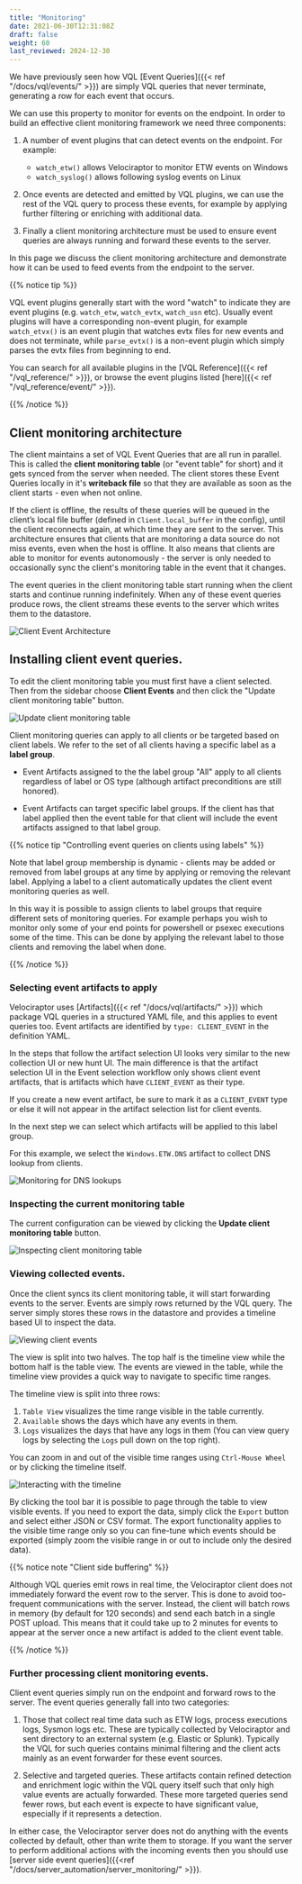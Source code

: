 ```yaml
---
title: "Monitoring"
date: 2021-06-30T12:31:08Z
draft: false
weight: 60
last_reviewed: 2024-12-30
---
```


We have previously seen how VQL [Event Queries]({{< ref
"/docs/vql/events/" >}}) are simply VQL queries that never terminate,
generating a row for each event that occurs.

We can use this property to monitor for events on the endpoint. In
order to build an effective client monitoring framework we need three
components:

1. A number of event plugins that can detect events on the
   endpoint. For example:
   - `watch_etw()` allows Velociraptor to monitor ETW events on Windows
   - `watch_syslog()` allows following syslog events on Linux

2. Once events are detected and emitted by VQL plugins, we can use the rest of
   the VQL query to process these events, for example by applying further
   filtering or enriching with additional data.

3. Finally a client monitoring architecture must be used to ensure
   event queries are always running and forward these events to the
   server.

In this page we discuss the client monitoring architecture and
demonstrate how it can be used to feed events from the endpoint to the
server.

{{% notice tip %}}

VQL event plugins generally start with the word "watch" to indicate they are
event plugins (e.g. `watch_etw`, `watch_evtx`, `watch_usn` etc). Usually event
plugins will have a corresponding non-event plugin, for example `watch_etvx()`
is an event plugin that watches evtx files for new events and does not
terminate, while `parse_evtx()` is a non-event plugin which simply parses the
evtx files from beginning to end.

You can search for all available plugins in the
[VQL Reference]({{< ref "/vql_reference/" >}}),
or browse the event plugins listed
[here]({{< ref "/vql_reference/event/" >}}).

{{% /notice %}}

## Client monitoring architecture

The client maintains a set of VQL Event Queries that are all run in parallel.
This is called the **client monitoring table** (or "event table" for short) and
it gets synced from the server when needed. The client stores these Event
Queries locally in it's **writeback file** so that they are available as soon as
the client starts - even when not online.

If the client is offline, the results of these queries will be queued in the
client’s local file buffer (defined in `Client.local_buffer` in the config),
until the client reconnects again, at which time they are sent to the server.
This architecture ensures that clients that are monitoring a data source do not
miss events, even when the host is offline. It also means that clients are able
to monitor for events autonomously - the server is only needed to occasionally
sync the client's monitoring table in the event that it changes.

The event queries in the client monitoring table start running when the client
starts and continue running indefinitely. When any of these event queries
produce rows, the client streams these events to the server which writes them to
the datastore.

![Client Event Architecture](client_events_arch.svg)


## Installing client event queries.

To edit the client monitoring table you must first have a client selected. Then
from the sidebar choose **Client Events** and then click the "Update client
monitoring table" button.

![Update client monitoring table](updating_client_events.svg)

Client monitoring queries can apply to all clients or be targeted based on
client labels. We refer to the set of all clients having a specific label as a
**label group**.

- Event Artifacts assigned to the the label group "All" apply to all clients
  regardless of label or OS type (although artifact preconditions are
  still honored).

- Event Artifacts can target specific label groups. If the client has
  that label applied then the event table for that client will include
  the event artifacts assigned to that label group.

{{% notice tip "Controlling event queries on clients using labels" %}}

Note that label group membership is dynamic - clients may be added or
removed from label groups at any time by applying or removing the
relevant label. Applying a label to a client automatically updates the
client event monitoring queries as well.

In this way it is possible to assign clients to label groups that require
different sets of monitoring queries. For example perhaps you wish to monitor
only some of your end points for powershell or psexec executions some of the
time. This can be done by applying the relevant label to those clients and
removing the label when done.

{{% /notice %}}

### Selecting event artifacts to apply

Velociraptor uses [Artifacts]({{< ref "/docs/vql/artifacts/" >}}) which package
VQL queries in a structured YAML file, and this applies to event queries too.
Event artifacts are identified by `type: CLIENT_EVENT` in the definition YAML.

In the steps that follow the artifact selection UI looks very similar to the new
collection UI or new hunt UI. The main difference is that the artifact selection
UI in the Event selection workflow only shows client event artifacts, that is
artifacts which have `CLIENT_EVENT` as their type.

If you create a new event artifact, be sure to mark it as a `CLIENT_EVENT` type
or else it will not appear in the artifact selection list for client events.

In the next step we can select which artifacts will be applied to this label
group.

For this example, we select the `Windows.ETW.DNS` artifact to collect
DNS lookup from clients.

![Monitoring for DNS lookups](dns_monitoring.png)



### Inspecting the current monitoring table

The current configuration can be viewed by clicking the
**Update client monitoring table** button.

![Inspecting client monitoring table](inspecting_table.svg)

### Viewing collected events.

Once the client syncs its client monitoring table, it will start
forwarding events to the server. Events are simply rows returned by
the VQL query. The server simply stores these rows in the datastore
and provides a timeline based UI to inspect the data.

![Viewing client events](viewing_client_events.svg)

The view is split into two halves. The top half is the timeline view
while the bottom half is the table view. The events are viewed in
the table, while the timeline view provides a quick way to navigate
to specific time ranges.

The timeline view is split into three rows:

1. `Table View` visualizes the time range visible in the table currently.
2. `Available` shows the days which have any events in them.
3. `Logs` visualizes the days that have any logs in them (You can view query
   logs by selecting the `Logs` pull down on the top right).

You can zoom in and out of the visible time ranges using `Ctrl-Mouse
Wheel` or by clicking the timeline itself.

![Interacting with the timeline](event-monitoring-1.svg)

By clicking the tool bar it is possible to page through the table to
view visible events. If you need to export the data, simply click the
`Export` button and select either JSON or CSV format. The export
functionality applies to the visible time range only so you can fine-tune
which events should be exported (simply zoom the visible range in or
out to include only the desired data).

{{% notice note "Client side buffering" %}}

Although VQL queries emit rows in real time, the Velociraptor client does not
immediately forward the event row to the server. This is done to avoid
too-frequent communications with the server. Instead, the client will batch rows
in memory (by default for 120 seconds) and send each batch in a single POST
upload. This means that it could take up to 2 minutes for events to appear at
the server once a new artifact is added to the client event table.

{{% /notice %}}

### Further processing client monitoring events.

Client event queries simply run on the endpoint and forward rows to
the server. The event queries generally fall into two categories:

1. Those that collect real time data such as ETW logs, process executions logs,
   Sysmon logs etc. These are typically collected by Velociraptor and sent
   directory to an external system (e.g. Elastic or Splunk). Typically the VQL
   for such queries contains minimal filtering and the client acts mainly as an
   event forwarder for these event sources.

2. Selective and targeted queries. These artifacts contain refined detection and
   enrichment logic within the VQL query itself such that only high value events
   are actually forwarded. These more targeted queries send fewer rows, but each
   event is expecte to have significant value, especially if it represents a
   detection.

In either case, the Velociraptor server does not do anything with the
events collected by default, other than write them to storage. If you want the
server to perform additional actions with the incoming events then you should
use [server side event queries]({{<ref "/docs/server_automation/server_monitoring/" >}}).
